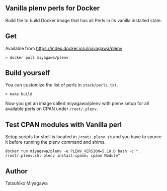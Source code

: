 ## Vanilla plenv perls for Docker

Build file to build Docker image that has all Perls in its vanilla installed state.

## Get

Available from https://index.docker.io/u/miyagawa/plenv

```
> docker pull miyagawa/plenv
```

## Build yourself

You can customize the list of perls in `stack/perls.txt`.

```
> make build
```

Now you get an image called miyagawa/plenv with plenv setup for all available perls on CPAN under `/root/.plenv`.

## Test CPAN modules with Vanilla perl

Setup scripts for shell is located in `/root/.plenv.sh` and you have to source it before running the plenv command and shims.

```
docker run miyagawa/plenv -e PLENV_VERSION=5.18.0 bash -c ". /root/.plenv.sh; plenv install-cpanm; cpanm Module"
```

## Author

Tatsuhiko Miyagawa

